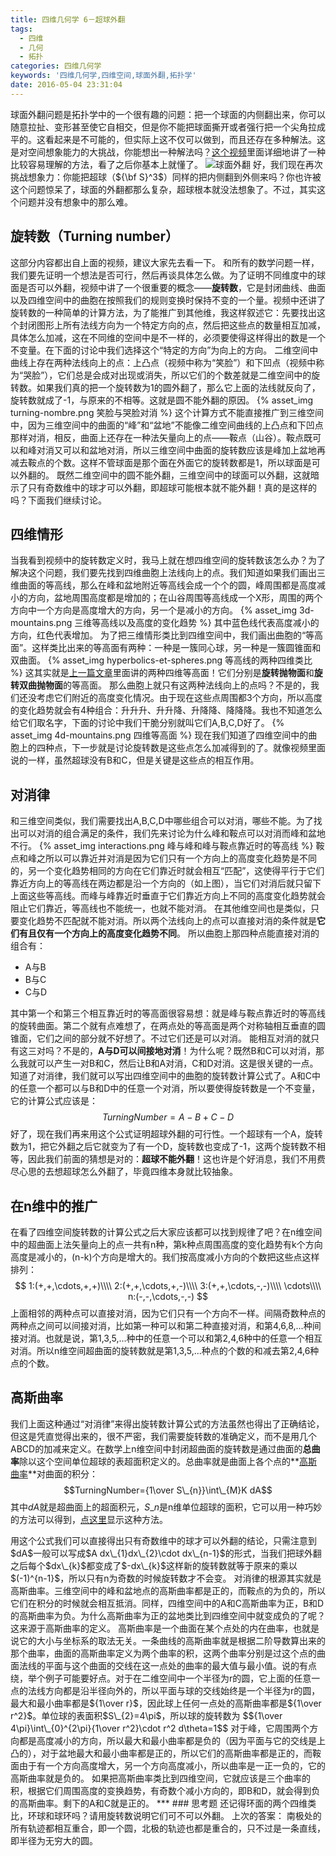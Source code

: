 ```yaml
---
title: 四维几何学 6－超球外翻
tags:
  - 四维
  - 几何
  - 拓扑
categories: 四维几何学
keywords: '四维几何学,四维空间,球面外翻,拓扑学'
date: 2016-05-04 23:31:04
---
```


球面外翻问题是拓扑学中的一个很有趣的问题：把一个球面的内侧翻出来，你可以随意拉扯、变形甚至使它自相交，但是你不能把球面撕开或者强行把一个尖角拉成平的。这看起来是不可能的，但实际上这不仅可以做到，而且还存在多种解法。这是对空间想象能力的大挑战，你能想出一种解法吗？[这个视频](http://v.youku.com/v_show/id_XNjY3ODkxMDAw.html)里面详细地讲了一种比较容易理解的方法，看了之后你基本上就懂了。
![球面外翻](http://torus.math.uiuc.edu/jms/Papers/isama/color/oi.gif)
好，我们现在再次挑战想象力：你能把超球（${\bf S}^3$）同样的把内侧翻到外侧来吗？你也许被这个问题惊呆了，球面的外翻都那么复杂，超球根本就没法想象了。不过，其实这个问题并没有想象中的那么难。
<!-- more -->
## 旋转数（Turning number）
这部分内容都出自上面的视频，建议大家先去看一下。
和所有的数学问题一样，我们要先证明一个想法是否可行，然后再谈具体怎么做。为了证明不同维度中的球面是否可以外翻，视频中讲了一个很重要的概念——**旋转数**，它是封闭曲线、曲面以及四维空间中的曲胞在按照我们的规则变换时保持不变的一个量。视频中还讲了旋转数的一种简单的计算方法，为了能推广到其他维，我这样叙述它：先要找出这个封闭图形上所有法线方向为一个特定方向的点，然后把这些点的数量相互加减，具体怎么加减，这在不同维的空间中是不一样的，必须要使得这样得出的数是一个不变量。在下面的讨论中我们选择这个“特定的方向”为向上的方向。
二维空间中曲线上存在两种法线向上的点：上凸点（视频中称为“笑脸”）和下凹点（视频中称为“哭脸”），它们总是会成对出现或消失，所以它们的个数差就是二维空间中的旋转数。如果我们真的把一个旋转数为1的圆外翻了，那么它上面的法线就反向了，旋转数就成了-1，与原来的不相等。这就是圆不能外翻的原因。
{% asset_img turning-nombre.png 笑脸与哭脸对消 %}
这个计算方式不能直接推广到三维空间中，因为三维空间中的曲面的“峰”和“盆地”不能像二维空间曲线的上凸点和下凹点那样对消，相反，曲面上还存在一种法矢量向上的点——鞍点（山谷）。鞍点既可以和峰对消又可以和盆地对消，所以三维空间中曲面的旋转数应该是峰加上盆地再减去鞍点的个数。这样不管球面是那个面在外面它的旋转数都是1，所以球面是可以外翻的。
既然二维空间中的圆不能外翻，三维空间中的球面可以外翻，这就暗示了只有奇数维中的球才可以外翻，即超球可能根本就不能外翻！真的是这样的吗？下面我们继续讨论。
## 四维情形
当我看到视频中的旋转数定义时，我马上就在想四维空间的旋转数该怎么办？为了解决这个问题，我们要先找到四维曲胞上法线向上的点。我们知道如果我们画出三维曲面的等高线，那么在峰和盆地附近等高线会成一个个的圆，峰周围都是高度减小的方向，盆地周围高度都是增加的；在山谷周围等高线成一个X形，周围的两个方向中一个方向是高度增大的方向，另一个是减小的方向。
{% asset_img 3d-mountains.png 三维等高线以及高度的变化趋势 %}
其中蓝色线代表高度减小的方向，红色代表增加。
为了把三维情形类比到四维空间中，我们画出曲胞的“等高面”。这样类比出来的等高面有两种：一种是一簇同心球，另一种是一簇圆锥面和双曲面。
{% asset_img hyperbolics-et-spheres.png 等高线的两种四维类比 %}
这其实就是[上一篇文章](/2016/04/24/la-dimension-quatre-quatreieme/)里面讲的两种四维等高面！它们分别是**旋转抛物面**和**旋转双曲抛物面**的等高面。
那么曲胞上就只有这两种法线向上的点吗？不是的，我们还没考虑它们附近的高度变化情况。由于现在这些点周围都3个方向，所以高度的变化趋势就会有4种组合：升升升、升升降、升降降、降降降。我也不知道怎么给它们取名字，下面的讨论中我们干脆分别就叫它们A,B,C,D好了。
{% asset_img 4d-mountains.png 四维等高面 %}
现在我们知道了四维空间中的曲胞上的四种点，下一步就是讨论旋转数是这些点怎么加减得到的了。就像视频里面说的一样，虽然超球没有B和C，但是关键是这些点的相互作用。
## 对消律
和三维空间类似，我们需要找出A,B,C,D中哪些组合可以对消，哪些不能。为了找出可以对消的组合满足的条件，我们先来讨论为什么峰和鞍点可以对消而峰和盆地不行。
{% asset_img interactions.png 峰与峰和峰与鞍点靠近时的等高线 %}
鞍点和峰之所以可以靠近并对消是因为它们只有一个方向上的高度变化趋势是不同的，另一个变化趋势相同的方向在它们靠近时就会相互“匹配”，这使得平行于它们靠近方向上的等高线在两边都是沿一个方向的（如上图），当它们对消后就只留下上面这些等高线。而峰与峰靠近时垂直于它们靠近方向上不同的高度变化趋势就会阻止它们靠近，等高线也不能统一，也就不能对消。
在其他维空间也是类似，只要变化趋势不匹配就不能对消。所以两个法线向上的点可以直接对消的条件就是**它们有且仅有一个方向上的高度变化趋势不同**。
所以曲胞上那四种点能直接对消的组合有：
* A与B
* B与C
* C与D

其中第一个和第三个相互靠近时的等高面很容易想：就是峰与鞍点靠近时的等高线的旋转曲面。第二个就有点难想了，在两点处的等高面是两个对称轴相互垂直的圆锥面，它们之间的部分就不好想了。不过它们还是可以对消。
能相互对消的就只有这三对吗？不是的，**A与D可以间接地对消**！为什么呢？既然B和C可以对消，那么我就可以产生一对B和C，然后让B和A对消，C和D对消。这是很关键的一点。
知道了对消律，我们就可以写出四维空间中的曲胞的旋转数计算公式了。A和C中的任意一个都可以与B和D中的任意一个对消，所以要使得旋转数是一个不变量，它的计算公式应该是：
$$Turning Number=A-B+C-D$$
好了，现在我们再来用这个公式证明超球外翻的可行性。一个超球有一个A，旋转数为1，把它外翻之后它就变为了有一个D，旋转数也变成了-1，这两个旋转数不相等，因此我们前面的猜想是对的：**超球不能外翻**！这也许是个好消息，我们不用费尽心思的去想超球怎么外翻了，毕竟四维本身就比较抽象。
## 在n维中的推广
在看了四维空间旋转数的计算公式之后大家应该都可以找到规律了吧？在n维空间中的超曲面上法矢量向上的点一共有n种，第k种点周围高度的变化趋势有k个方向高度是减小的，(n-k)个方向是增大的。我们按高度减小方向的个数把这些点这样排列：
$$
1:(+,+,\cdots,+,+)\\\\
2:(+,+,\cdots,+,-)\\\\
3:(+,+,\cdots,-,-)\\\\
\cdots\\\\
n:(-,-,\cdots,-,-)
$$
上面相邻的两种点可以直接对消，因为它们只有一个方向不一样。间隔奇数种点的两种点之间可以间接对消，比如第一种可以和第二种直接对消，和第4,6,8,...种间接对消。也就是说，第1,3,5,...种中的任意一个可以和第2,4,6种中的任意一个相互对消。所以n维空间超曲面的旋转数就是第1,3,5,...种点的个数的和减去第2,4,6种点的个数。
## 高斯曲率
我们上面这种通过“对消律”来得出旋转数计算公式的方法虽然也得出了正确结论，但这是凭直觉得出来的，很不严密，我们需要旋转数的准确定义，而不是用几个ABCD的加减来定义。在数学上n维空间中封闭超曲面的旋转数是通过曲面的**总曲率**除以这个空间单位超球的表超面积定义的。总曲率就是曲面上各个点的**[高斯曲率](https://en.wikipedia.org/wiki/Gaussian_curvature)**对曲面的积分：
$$TurningNumber={1\over S\_{n}}\int\_{M}K dA$$
其中$dA$就是超曲面上的超面积元，$S\_{n}$是n维单位超球的面积，它可以用一种巧妙的方法可以得到，<a class="show-and-hide" href="javascript:void(0);" target-id="hide1">点这里</a>显示这种方法。
<div id="hide1" style="display:none;">
这个方法出自peskin的*An introduction to Quantum field theory*，在维度正规化部分讲的。首先根据高斯积分公式我们知道
$$\int\_{-\infty}^{+\infty}e^{-x^2}dx=\sqrt{\pi}$$
两边同时取n次方，我们得到
$$
\begin{align}
(\sqrt{\pi})^n&=(\int\_{-\infty}^{+\infty}e^{-x^2}dx)^n=\int d^n x\exp(-\sum\_{i=0}^n x\_{n}^2)\\\\
&=\int d\Omega\_{n}\int\_{0}^{+\infty}dx x^{n-1}e^{-x^2}\\\\
&=(\int d\Omega\_{n})\int\_{0}^{+\infty}{1\over 2}d(x^2)(x^2)^{n/2-1}e^{-x^2}\\\\
&=(\int d\Omega\_{n}){1\over 2}\Gamma({n\over 2})
\end{align}
$$
上面的$\int d\Omega\_{n}$就是我们想要的$S\_n$，所以
$$S\_n={2\sqrt{\pi}^n\over\Gamma({n\over 2})}$$
</div>
用这个公式我们可以直接得出只有奇数维中的球才可以外翻的结论，只需注意到$dA$一般可以写成$A dx\_{1}dx\_{2}\cdot dx\_{n-1}$的形式，当我们把球外翻之后每个$dx\_{k}$都变成了$-dx\_{k}$这样新的旋转数就等于原来的乘以$(-1)^{n-1}$，所以只有n为奇数的时候旋转数才不会变。
对消律的根源其实就是高斯曲率。三维空间中的峰和盆地点的高斯曲率都是正的，而鞍点的为负的，所以它们在积分的时候就会相互抵消。同样，四维空间中的A和C高斯曲率为正，B和D的高斯曲率为负。为什么高斯曲率为正的盆地类比到四维空间中就变成负的了呢？这来源于高斯曲率的定义。
高斯曲率是一个曲面在某个点处的内在曲率，也就是说它的大小与坐标系的取法无关。一条曲线的高斯曲率就是根据二阶导数算出来的那个曲率，曲面的高斯曲率定义为两个曲率的积，这两个曲率分别是过这个点的曲面法线的平面与这个曲面的交线在这一点处的曲率的最大值与最小值。说的有点绕，举个例子可能要好点。对于在二维空间中一个半径为r的圆，它上面的任意一点的法线方向都是沿半径向外的，所以平面与球的交线始终是一个半径为r的圆，最大和最小曲率都是${1\over r}$，因此球上任何一点处的高斯曲率都是${1\over r^2}$。单位球的表面积$S\_{2}=4\pi$，所以球的旋转数为
$${1\over 4\pi}\int\_{0}^{2\pi}{1\over r^2}\cdot r^2 d\theta=1$$
对于峰，它周围两个方向都是高度减小的方向，所以最大和最小曲率都是负的（因为平面与它的交线是上凸的），对于盆地最大和最小曲率都是正的，所以它们的高斯曲率都是正的，而鞍面由于有一个方向高度增大，另一个方向高度减小，所以曲率是一正一负的，它的高斯曲率就是负的。
如果把高斯曲率类比到四维空间，它就应该是三个曲率的积，根据它们周围高度的变换趋势，有奇数个减小方向的，即B和D，就会得到负的高斯曲率。剩下的A和C就是正的。
***
### 思考题
还记得环面的两个四维类比，环球和球环吗？请用旋转数说明它们可不可以外翻。
上次的答案：
南极处的所有轨迹都相互重合，即一个圆，北极的轨迹也都是重合的，只不过是一条直线，即半径为无穷大的圆。



